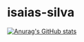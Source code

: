 # isaias-silva
[![Anurag's GitHub stats](https://github-readme-stats.vercel.app/api?username=isaias-silva&show_icons=true)](https://github.com/anuraghazra/github-readme-stats)

